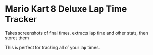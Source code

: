 # Mario Kart 8 Deluxe Lap Time Tracker
Takes screenshots of final times, extracts lap time and other stats, then stores them

This is perfect for tracking all of your lap times.